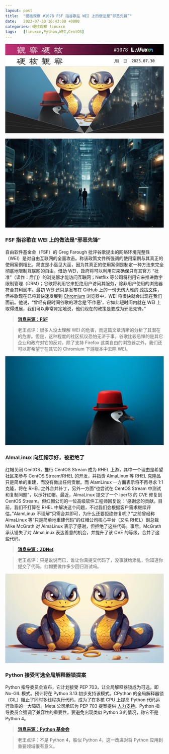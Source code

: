 ```yaml
---
layout: post
title:	"硬核观察 #1078 FSF 指谷歌在 WEI 上的做法是“邪恶先锋”"
date:	2023-07-30 16:43:00 +0800 
categories:	硬核观察 linuxcn 
tags:	[linuxcn,Python,WEI,CentOS]
---
```



![](/Asserts/Images/album/202307/30/164231hc2zl7zdsdshz8cx.jpg)


![](/Asserts/Images/album/202307/30/164242leupg0l60f30pfhf.jpg)


### FSF 指谷歌在 WEI 上的做法是“邪恶先锋”


自由软件基金会（FSF）的 Greg Farough 批评谷歌提出的网络环境完整性（WEI）是对自由互联网的全面攻击。称该政策文件所强调的使用案例与其真正的使用案例相比，简直是小巫见大巫，因为其真正的使用案例是制定一种方法来完全彻底地限制互联网的自由。借助 WEI，政府将可以利用它来确保只有其官方 “批准”（读作：后门）的浏览器才能访问互联网；Netflix 等公司将利用它来推进数字限制管理（DRM）；谷歌将利用它来拒绝用户访问其服务，除非用户使用的浏览器符合其利润率。最初 WEI 还只是发布在 GitHub 上的一份无伤大雅的 [政策文件](/article-16032-1.html)，但谷歌现在已将其快速发展到 [Chromium](/article-16042-1.html) 浏览器中，WEI 将很快就会出现在我们面前。他说，“曾经有段时间谷歌的理念是‘不作恶’，它如此短时间内就在 WEI 上取得进展，我们可以非常肯定地说，他们现在的政策是要成为邪恶先锋。”



> 
> **[消息来源：FSF](https://www.fsf.org/blogs/community/web-environment-integrity-is-an-all-out-attack-on-the-free-internet)**
> 
> 
> 



> 
> 老王点评：很多人没太理解 WEI 的危害，而这篇文章清晰的分析了其潜在的危害。但是，这种程度的社区抗议恐怕无济于事。谷歌比较忌惮的是其它企业和政府对它的反对。除了支持 Firefox 这类自由的浏览器之外，我们还可以寄希望于在其它的 Chromium 下游版本中去除 WEI。
> 
> 
> 


![](/Asserts/Images/album/202307/30/164254z6rwr2w6oo6sttrt.jpg)


### AlmaLinux 向红帽示好，被拒绝了


红帽关闭 CentOS，推行 CentOS Stream 成为 RHEL 上游，其中一个理由是希望社区来参与 CentOS Stream/RHEL 的开发，并指责 AlmaLinux 等 RHEL 克隆品只是简单的重建，而没有做出任何贡献。而 AlamLinux 一方面表示将不再寻求 1:1 克隆，将在 RHEL 之外合并补丁，另外一方面“也尝试在 CentOS Stream 中测试和复制问题”，以示好红帽。最近，AlmaLinux 提交了一个 Iperf3 的 CVE 修复到 CentOS Stream。但红帽公司的一位高级软件工程师回复说：“感谢您的贡献。目前，我们不打算在 RHEL 中解决这个问题，不过我们会根据客户需求继续评估。”AlamLinux 不理解“只需合并即可，为什么还要拒绝修复呢？”之前曾经称 AlmaLinux 等“只是简单地重建代码”的红帽公司核心平台（又名 RHEL）副总裁 Mike McGrath 对 AlmaLinux 表示了感谢，但拒绝了这些代码。事后，McGrath 承认错失了对 AlmaLinux 表达善意的机会，并提升了该 CVE 的等级，合并了这些代码。



> 
> **[消息来源：ZDNet](https://www.zdnet.com/article/almalinux-discovers-working-with-red-hat-isnt-easy/)**
> 
> 
> 



> 
> 老王点评：只是说说而已，谁让你真提交代码了，没事就给添乱，你知道你提交了代码，红帽要做作多少回归测试吗。
> 
> 
> 


![](/Asserts/Images/album/202307/30/164311qzwooz74yr424xpo.jpg)


### Python 接受可选全局解释器锁提案


Python 指导委员会宣布，它计划接受 PEP 703，让全局解释器锁成为可选，即 No-GIL 模式。预计将在 Python 3.13 初步支持该模式。CPython 的全局解释器锁（GIL）阻止了同时多线程执行代码，成为了在多核 CPU 上提高 Python 代码运行效率的一大障碍。Meta 公司承诺为 PEP 703 提案提供 [人力支持](/article-15986-1.html)。Python 指导委员会强调了兼容性的重要性，要避免出现类似 Python 3 的情况，称它不是 Python 4。



> 
> **[消息来源：Python 基金会](https://discuss.python.org/t/a-steering-council-notice-about-pep-703-making-the-global-interpreter-lock-optional-in-cpython/30474)**
> 
> 
> 



> 
> 老王点评：不是 Python 4，胜似 Python 4，这一改进对将 Python 应用到重要领域很有意义。
> 
> 
>
